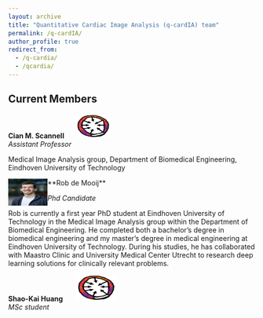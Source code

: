 ```yaml
---
layout: archive
title: "Quantitative Cardiac Image Analysis (q-cardIA) team"
permalink: /q-cardIA/
author_profile: true
redirect_from: 
  - /q-cardia/
  - /qcardia/
---
```



## Current Members

**Cian M. Scannell**&nbsp;&nbsp;&nbsp;&nbsp;&nbsp;&nbsp;<img src="/images/combined-map.png" width="70" height="50">   
*Assistant Professor*

Medical Image Analysis group, Department of Biomedical Engineering, Eindhoven University of Technology

<!-- **Rob de Mooij**&nbsp;&nbsp;&nbsp;&nbsp;&nbsp;&nbsp;&nbsp;&nbsp;&nbsp;&nbsp;&nbsp;&nbsp;<img src="/images/de_Mooij_Rob.png" width="80" height="55">    -->

<img src="/images/de_Mooij_Rob.png" style="float:left" width="80" height="55" />
**Rob de Mooij**

*Phd Candidate*

Rob is currently a first year PhD student at Eindhoven University of Technology in the Medical Image Analysis group within the Department of Biomedical Engineering. 
He completed both a bachelor’s degree in biomedical engineering and my master’s degree in medical engineering at Eindhoven University of Technology. During his studies, he has collaborated with Maastro Clinic and University Medical Center Utrecht to research deep learning solutions for clinically relevant problems.


**Shao-Kai Huang**&nbsp;&nbsp;&nbsp;&nbsp;&nbsp;&nbsp;&nbsp;<img src="/images/combined-map.png" width="80" height="55">   
*MSc student*
